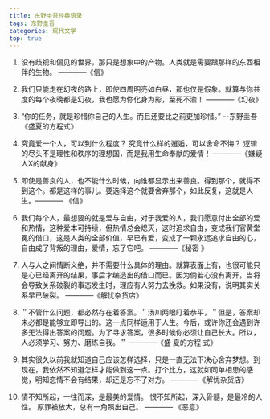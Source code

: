 ```yaml
---
title: 东野圭吾经典语录
tags: 东野圭吾
categories: 现代文学
top: true
---
```




1. 没有歧视和偏见的世界，那只是想象中的产物。人类就是需要跟那样的东西相伴的生物。 ————《信》



2. 我们只能走在幻夜的路上，即使四周明亮如白昼，那也仅是假象。就算与你共度的每个夜晚都是幻夜，我也愿为你化身为影，至死不渝！ ————《幻夜》



3. “你的任务，就是珍惜你自己的人生。而且还要比之前更加珍惜。” --东野圭吾 《盛夏的方程式》



4. 究竟爱一个人，可以到什么程度？ 究竟什么样的邂逅，可以舍命不悔？ 逻辑的尽头不是理性和秩序的理想国，而是我用生命奉献的爱情！ ————《嫌疑人X的献身》



5. 即使是善良的人，也不能什么时候，向谁都显示出来善良。得到那个，就得不到这个。都是这样的事儿。要选择这个就要舍弃那个，如此反复，这就是人生。———— 《信》

<!-- more -->

6. 我们每个人，最想要的就是爱与自由，对于我爱的人，我们愿意付出全部的爱和热情，这种爱本可持续，但热情总会熄灭，这时追求自由，变成我们官黄堂冕的借口，这是人类的全部价值，早已有爱，变成了一颗永远追求自由的心，自由成了背叛的理由，爱情，忘了它吧。 ————《秘密 》



7. 人与人之间情断义绝，并不需要什么具体的理由。就算表面上有，也很可能只是心已经离开的结果，事后才编造出的借口而已。因为倘若心没有离开，当将会导致关系破裂的事态发生时，理应有人努力去挽救。如果没有，说明其实关系早已破裂。 ————《解忧杂货店》



8. ＂不管什么问题，都必然存在着答案。＂汤川两眼盯着恭平，＂但是，答案却未必都是能够立即导出的。这一点同样适用于人生。今后，或许你还会遇到许多无法得出答案的问题。为了寻求答案，很多时候你必须让自己长大。所以，人必须学习、努力、磨练自我。＂ ————《盛 夏的方程 式》

<!-- more -->

9. 其实很久以前我就知道自己应该怎样选择，只是一直无法下决心舍弃梦想。到现在，我依然不知道怎样才能做到这一点。打个比方，这就如同单相思的感觉，明知恋情不会有结果，却还是忘不了对方。 ————《解忧杂货店》



10. 情不知所起，一往而深，是最美的爱情。 恨不知所起，深入骨髓，是最冷的人性。 原罪被放大，总有一角照出自己。 ———— 《恶意》